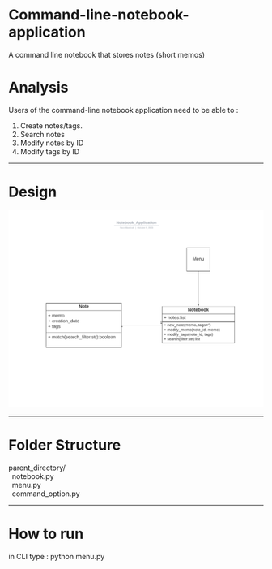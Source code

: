 # Command-line-notebook-application
A command line notebook that stores notes (short memos)

# Analysis
Users of the command-line notebook application need to be able to :
1. Create notes/tags.
2. Search notes
3. Modify notes by ID
4. Modify tags by ID


--------------------------------------------------------------------------------------------

# Design
![](https://github.com/noor188/Command-line-notebook-application/blob/main/img/OOD.png)

--------------------------------------------------------------------------------------------

# Folder Structure

parent_directory/ <br /> 
&ensp;notebook.py  <br />
&ensp;menu.py  <br />
&ensp;command_option.py<br />

--------------------------------------------------------------------------------------------

# How to run

in CLI type : python menu.py
